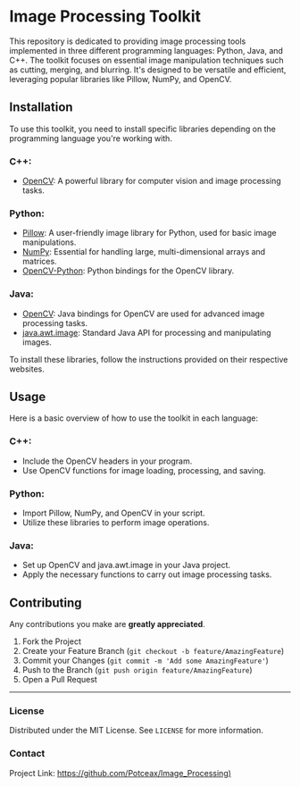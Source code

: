 # Image Processing Toolkit

This repository is dedicated to providing image processing tools implemented in three different programming languages: Python, Java, and C++. The toolkit focuses on essential image manipulation techniques such as cutting, merging, and blurring. It's designed to be versatile and efficient, leveraging popular libraries like Pillow, NumPy, and OpenCV.

## Installation

To use this toolkit, you need to install specific libraries depending on the programming language you're working with.

### C++:
- [OpenCV](https://opencv.org/): A powerful library for computer vision and image processing tasks.

### Python:
- [Pillow](https://python-pillow.org/): A user-friendly image library for Python, used for basic image manipulations.
- [NumPy](https://numpy.org/): Essential for handling large, multi-dimensional arrays and matrices.
- [OpenCV-Python](https://pypi.org/project/opencv-python/): Python bindings for the OpenCV library.

### Java:
- [OpenCV](https://opencv.org/): Java bindings for OpenCV are used for advanced image processing tasks.
- [java.awt.image](https://docs.oracle.com/javase/8/docs/api/java/awt/image/package-summary.html): Standard Java API for processing and manipulating images.

To install these libraries, follow the instructions provided on their respective websites.

## Usage

Here is a basic overview of how to use the toolkit in each language:

### C++:
- Include the OpenCV headers in your program.
- Use OpenCV functions for image loading, processing, and saving.

### Python:
- Import Pillow, NumPy, and OpenCV in your script.
- Utilize these libraries to perform image operations.

### Java:
- Set up OpenCV and java.awt.image in your Java project.
- Apply the necessary functions to carry out image processing tasks.

## Contributing

Any contributions you make are **greatly appreciated**.

1. Fork the Project
2. Create your Feature Branch (`git checkout -b feature/AmazingFeature`)
3. Commit your Changes (`git commit -m 'Add some AmazingFeature'`)
4. Push to the Branch (`git push origin feature/AmazingFeature`)
5. Open a Pull Request

---

### License

Distributed under the MIT License. See `LICENSE` for more information.

### Contact

Project Link: [https://github.com/Potceax/Image_Processing)](https://github.com/Potceax/Image_Processing)
